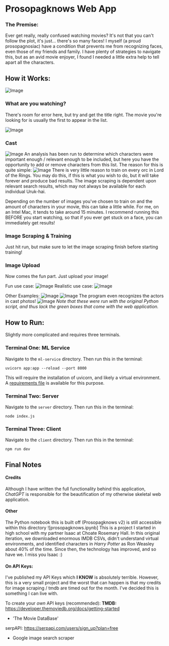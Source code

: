 # Prosopagknows Web App

### The Premise:
Ever get really, really confused watching movies? It's not that you can't follow the plot, it's just... there's so many faces! I myself (a proud prosopagnosiac) have a condition that prevents me from recognizing faces, even those of my friends and family. I have plenty of strategies to navigate this, but as an avid movie enjoyer, I found I needed a little extra help to tell apart all the characters. 

## How it Works:
![Image](./readme_images/search.png)

### What are you watching?
There's room for error here, but try and get the title right. The movie you're looking for is usually the first to appear in the list.

![Image](./readme_images/search_results.png)

### Cast
![Image](./readme_images/cast.png)
An analysis has been run to determine which characters were important enough / relevant enough to be included, but here you have the opportunity to add or remove characters from this list. The reason for this is quite simple:
![Image](./readme_images/uruk-hai.png)
There is very little reason to train on every orc in Lord of the Rings. You may do this, if this is what you wish to do, but it will take forever and produce bad results. The image scraping is dependent upon relevant search results, which may not always be available for each individual Uruk-hai.


Depending on the number of images you've chosen to train on and the amount of characters in your movie, this can take a little while. For me, on an Intel Mac, it tends to take around 15 minutes. I recommend running this BEFORE you start watching, so that if you ever get stuck on a face, you can immediately get results!

### Image Scraping & Training
Just hit run, but make sure to let the image scraping finish before starting training!

### Image Upload
Now comes the fun part. Just upload your image!

Fun use case:
![Image](./readme_images/dune1.png)
Realistic use case:
![Image](./readme_images/dune2.png)

Other Examples:
![Image](./readme_images/SinnersPoster.png)
![Image](./readme_images/council_of_elrond.png)
The program even recognizes the actors in cast photos!
![Image](./readme_images/lotr_cast.png)
*Note that these were run with the original Python script, and thus lack the green boxes that come with the web application.*

## How to Run:

Slightly more complicated and requires three terminals.

### Terminal One: ML Service
Navigate to the `ml-service` directory. Then run this in the terminal:
```shell
uvicorn app:app --reload --port 8000
```
This will require the installation of uvicorn, and likely a virtual environment. A [requirements file](./requirements.txt) is available for this purpose.

### Terminal Two: Server
Navigate to the `server` directory. Then run this in the terminal:
```shell
node index.js
```

### Terminal Three: Client
Navigate to the `client` directory. Then run this in the terminal:
```shell
npm run dev
```

## Final Notes

#### Credits
Although I have written the full functionality behind this application, *ChatGPT* is responsible for the beautification of my otherwise skeletal web application.

#### Other
The Python notebook this is built off (Prosopagknows v2) is still accessible within this directory ![prosopagknows.ipynb]
This is a project I started in high school with my partner Isaac at Choate Rosemary Hall. In this original iteration, we downloaded enormous IMDB CSVs, didn't understand virtual environments, and identified characters in *Harry Potter* as Ron Weasley about 40% of the time. Since then, the technology has improved, and so have we. I miss you Isaac :)

#### On API Keys:
I've published my API Keys which **I KNOW** is absolutely terrible. However, this is a very small project and the worst that can happen is that my credits for image scraping / tmdb are timed out for the month. I've decided this is something I can live with.

To create your *own* API keys (recommended):
**TMDB:** https://developer.themoviedb.org/docs/getting-started
- 'The Movie DataBase'

serpAPI: https://serpapi.com/users/sign_up?plan=free
- Google image search scraper